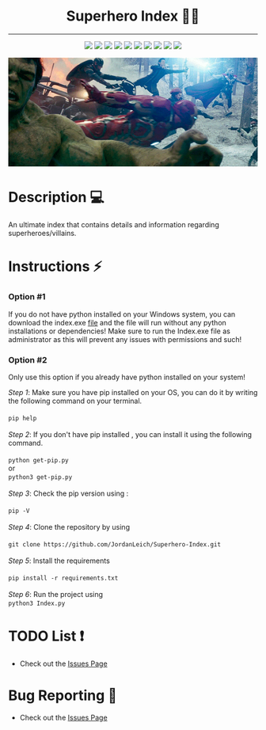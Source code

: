 <h1 align="center">
    Superhero Index 🦸‍♂️
</h1>
<hr>
<p align="center">
    <img src="https://img.shields.io/github/license/jordanleich/Superhero-Index">
    <img src="https://img.shields.io/github/contributors/jordanleich/Superhero-Index">
    <img src="https://img.shields.io/badge/-Heroic-brightgreen">    
    <img src="https://img.shields.io/github/languages/code-size/JordanLeich/Superhero-Index">    
    <img src="https://img.shields.io/github/repo-size/JordanLeich/Superhero-Index"> 
    <img src="https://img.shields.io/tokei/lines/github/JordanLeich/Superhero-Index?label=lines%20of%20code">
    <img src="https://img.shields.io/github/stars/jordanleich/Superhero-Index?style=socialhttps://img.shields.io/tokei/lines/github/JordanLeich/Superhero-Index?label=lines%20of%20code"> 
    <img src="https://img.shields.io/github/stars/jordanleich?label=user%20stars&style=social"> 
    <img src="https://img.shields.io/github/v/release/jordanleich/Superhero-Index?include_prereleases"> 
    <img src="https://img.shields.io/github/last-commit/jordanleich/Superhero-Index">    
</p>

<p align="center">
    <img src="images/gif.gif" alt="wallpaper">
</p>


# Description 💻
An ultimate index that contains details and information regarding superheroes/villains.

# Instructions ⚡
### Option #1
If you do not have python installed on your Windows system, you can download the index.exe [file](https://github.com/JordanLeich/Superhero-Index/blob/main/index.exe) and the file will run without any python installations or dependencies! Make sure to run the Index.exe file as administrator as this will prevent any issues with permissions and such!

### Option #2
Only use this option if you already have python installed on your system!

  *Step 1*:
    Make sure you have pip installed on your OS, you can do it by writing the following command on your terminal.<br/><br/>
    ```
    pip help
    ```<br/><br/>
   *Step 2*:
    If you don't have pip installed , you can install it using the following command.<br/><br/>
    ```
    python get-pip.py
    ```
    <br/>or <br/>
    ```
    python3 get-pip.py
    ```<br/><br/>
   *Step 3*:
    Check the pip version using :<br/><br/>
    ```
    pip -V
    ```<br/><br/>
    *Step 4*:
      Clone the repository by using <br/><br/>
      ```
      git clone https://github.com/JordanLeich/Superhero-Index.git
      ```<br/><br/>
     *Step 5*:
      Install the requirements<br/><br/>
      ```
      pip install -r requirements.txt
      ```<br/><br/>
     *Step 6*:
      Run the project using<br/>
      ```
      python3 Index.py
      ```

# TODO List ❗ 
- Check out the [Issues Page](https://github.com/JordanLeich/Superhero-Index/issues/1)

# Bug Reporting 🐞
- Check out the [Issues Page](https://github.com/JordanLeich/Superhero-Index/issues/2)
